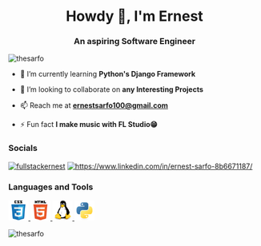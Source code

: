<h1 align="center">Howdy 👋, I'm Ernest</h1>
<h3 align="center">An aspiring Software Engineer</h3>
<!--<p>I have been programming for the the past 3 years, and I hope to use my skills to build software and help solve problems.-->

<p align="left"> <img src="https://komarev.com/ghpvc/?username=thesarfo&label=Profile%20views&color=0e75b6&style=flat" alt="thesarfo" /> </p>

<!-- <p align="left"> <a href="https://twitter.com/fullstackernest" target="blank"><img src="https://img.shields.io/twitter/follow/fullstackernest?logo=twitter&style=for-the-badge" alt="fullstackernest" /></a> </p> -->

- 🌱 I’m currently learning **Python's Django Framework**

- 👯 I’m looking to collaborate on **any Interesting Projects**

<!-- - 💬 Ask me about **HTML, CSS and Python** -->

- 📫 Reach me at **ernestsarfo100@gmail.com**

- ⚡ Fun fact **I make music with FL Studio😁**

<h3 align="left">Socials</h3>
<p align="left">
<a href="https://twitter.com/fullstackernest" target="blank"><img align="center" src="https://raw.githubusercontent.com/rahuldkjain/github-profile-readme-generator/master/src/images/icons/Social/twitter.svg" alt="fullstackernest" height="30" width="40" /></a>
<a href="https://linkedin.com/in/https://www.linkedin.com/in/ernest-sarfo-8b6671187/" target="blank"><img align="center" src="https://raw.githubusercontent.com/rahuldkjain/github-profile-readme-generator/master/src/images/icons/Social/linked-in-alt.svg" alt="https://www.linkedin.com/in/ernest-sarfo-8b6671187/" height="30" width="40" /></a>
</p>

<h3 align="left">Languages and Tools</h3>
<p align="left"> <a href="https://www.w3schools.com/css/" target="_blank" rel="noreferrer"> <img src="https://raw.githubusercontent.com/devicons/devicon/master/icons/css3/css3-original-wordmark.svg" alt="css3" width="40" height="40"/> </a> <a href="https://www.w3.org/html/" target="_blank" rel="noreferrer"> <img src="https://raw.githubusercontent.com/devicons/devicon/master/icons/html5/html5-original-wordmark.svg" alt="html5" width="40" height="40"/> </a> <a href="https://www.linux.org/" target="_blank" rel="noreferrer"> <img src="https://raw.githubusercontent.com/devicons/devicon/master/icons/linux/linux-original.svg" alt="linux" width="40" height="40"/> </a> <a href="https://www.python.org" target="_blank" rel="noreferrer"> <img src="https://raw.githubusercontent.com/devicons/devicon/master/icons/python/python-original.svg" alt="python" width="40" height="40"/> </a> </p>



<p><img align="center" src="https://github-readme-stats.vercel.app/api/top-langs?username=thesarfo&show_icons=true&locale=en&layout=compact" alt="thesarfo" /></p>


<!-- <p><img align="center" src="https://github-readme-streak-stats.herokuapp.com/?user=thesarfo&" alt="thesarfo" /></p> -->


<!-- <p>&nbsp;<img align="center" src="https://github-readme-stats.vercel.app/api?username=thesarfo&show_icons=true&locale=en" alt="thesarfo" /></p>
 -->
